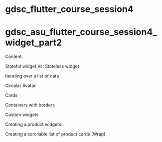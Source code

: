 # gdsc_flutter_course_session4

# gdsc_asu_flutter_course_session4_widget_part2

Content:

  Stateful widget Vs. Stateless widget
  
  Iterating over a list of data
  
  Circular Avatar
  
  Cards
  
  Containers with borders
  
  Custom widgets
  
  Creating a product widgets
  
  Creating a scrollable list of product cards (Wrap)
  
